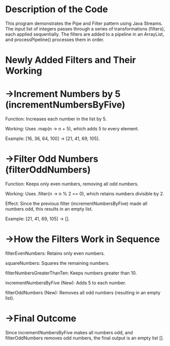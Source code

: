 # Description of the Code
This program demonstrates the Pipe and Filter pattern using Java Streams. The input list of integers passes through a series of transformations (filters), each applied sequentially. The filters are added to a pipeline in an ArrayList, and processPipeline() processes them in order.

# Newly Added Filters and Their Working
# ->Increment Numbers by 5 (incrementNumbersByFive)

Function: Increases each number in the list by 5.

Working: Uses .map(n -> n + 5), which adds 5 to every element.

Example: [16, 36, 64, 100] → [21, 41, 69, 105].

# ->Filter Odd Numbers (filterOddNumbers)

Function: Keeps only even numbers, removing all odd numbers.

Working: Uses .filter(n -> n % 2 == 0), which retains numbers divisible by 2.

Effect: Since the previous filter (incrementNumbersByFive) made all numbers odd, this results in an empty list.

Example: [21, 41, 69, 105] → [].

# ->How the Filters Work in Sequence
filterEvenNumbers: Retains only even numbers.

squareNumbers: Squares the remaining numbers.

filterNumbersGreaterThanTen: Keeps numbers greater than 10.

incrementNumbersByFive (New): Adds 5 to each number.

filterOddNumbers (New): Removes all odd numbers (resulting in an empty list).

# ->Final Outcome
Since incrementNumbersByFive makes all numbers odd, and filterOddNumbers removes odd numbers, the final output is an empty list [].
